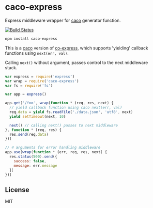 # caco-express

Express middleware wrapper for [caco](https://github.com/cshum/caco) generator function.

[![Build Status](https://travis-ci.org/cshum/caco-express.svg?branch=master)](https://travis-ci.org/cshum/caco-express)

```bash
npm install caco-express
```

This is a [caco](https://github.com/cshum/caco) version of [co-express](https://github.com/mciparelli/co-express), 
which supports 'yielding' callback functions using `next(err, val)`.

Calling `next()` without argument, passes control to the next middleware stack.


```js
var express = require('express')
var wrap = require('caco-express')
var fs = require('fs')

var app = express()

app.get('/foo', wrap(function * (req, res, next) {
  // yield callback function using caco next(err, val)
  req.data = yield fs.readFile('./data.json', 'utf8', next)
  yield setTimeout(next, 10)

  next() // calling next() passes to next middleware
}, function * (req, res) {
  res.send(req.data)
}))

// 4 arguments for error handling middleware
app.use(wrap(function * (err, req, res, next) {
  res.status(500).send({ 
    success: false, 
    message: err.message 
  })
}))
```

## License

MIT
